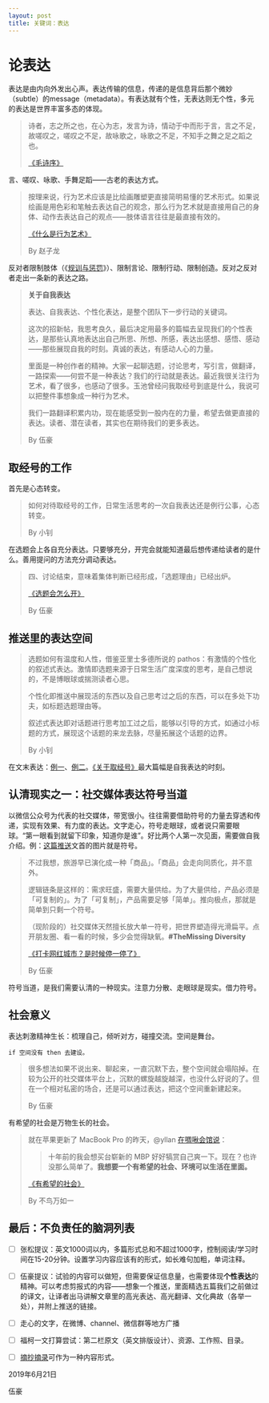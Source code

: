 ```yaml
---
layout: post
title: 关键词：表达
---
```



# 论表达

表达是由内向外发出心声。表达传输的信息，传递的是信息背后那个微妙（subtle）的message（metadata）。有表达就有个性，无表达则无个性，多元的表达是世界丰富多态的体现。



> 诗者，志之所之也，在心为志，发言为诗，情动于中而形于言，言之不足，故嗟叹之，嗟叹之不足，故咏歌之，咏歌之不足，不知手之舞之足之蹈之也。
>
> [《毛诗序》](https://ctext.org/all-texts/zh?filter=616142)



言、嗟叹、咏歌、手舞足蹈——古老的表达方式。



> 按理来说，行为艺术应该是比绘画雕塑更直接简明易懂的艺术形式。如果说绘画是用色彩和笔触去表达自己的观念，那么行为艺术就是直接用自己的身体、动作去表达自己的观点——肢体语言往往是最直接有效的。
>
> [《什么是行为艺术》](https://www.zhihu.com/question/19594585/answer/27158896)
>
> By 赵子龙



反对者限制肢体（《[规训与惩罚](https://book.douban.com/subject/1012307/)》）、限制言论、限制行动、限制创造。反对之反对者走出一条新的表达之路。



> **关于自我表达**
>
> 表达、自我表达、个性化表达，是整个团队下一步行动的关键词。
>
> 这次的招新帖，我思考良久，最后决定用最多的篇幅去呈现我们的个性表达，是那些认真地表达出自己所思、所想、所感，表达出感想、感悟、感动——那些展现自我的时刻。真诚的表达，有感动人心的力量。
>
> 里面是一种创作者的精神。大家一起聊选题，讨论思考，写引言，做翻译，一路探索——何尝不是一种表达？我们的行动就是表达。最近我很关注行为艺术，看了很多，也感动了很多。玉池曾经问我取经号到底是什么，我说可以把整件事想象成一种行为艺术。
>
> 我们一路翻译积累内功，现在能感受到一股内在的力量，希望去做更直接的表达。读者、潜在读者，其实也在期待我们的更多表达。
>
> By 伍豪



## 取经号的工作



首先是心态转变。



> 如何对待取经号的工作，日常生活思考的一次自我表达还是例行公事，心态转变。
>
> By 小钊



在选题会上各自充分表达。只要够充分，开完会就能知道最后想传递给读者的是什么。善用提问的方法充分调动表达。



> 四、讨论结束，意味着集体判断已经形成，「选题理由」已经出炉。
>
> [《选题会怎么开》](https://blog.qujinghao.com/about-meeting/)
>
> By 伍豪



## 推送里的表达空间



> 选题如何有温度和人性，借鉴亚里士多德所说的 pathos：有激情的个性化的叙述式表达。激情即选题来源于日常生活广度深度的思考，是自己想说的，不是博眼球或揣测读者心思。
>
> 个性化即推送中展现活的东西以及自己思考过之后的东西，可以在多处下功夫，如标题选题理由等。
>
> 叙述式表达即对话题进行思考加工过之后，能够以引导的方式，如通过小标题的方式，展现这个话题的来龙去脉，尽量拓展这个话题的边界。
>
> By  小钊



在文末表达：[例一](https://qujinghao.com/2019/06/19/f7e5ee82a5/)、[例二](https://mp.weixin.qq.com/s/6ST-Oj7-SZWPtyRQFqixqQ)。[《关于取经号》](https://qujinghao.com/2019/06/18/a0f3dfc001/)最大篇幅是自我表达的时刻。



## 认清现实之一：社交媒体表达符号当道

以微信公众号为代表的社交媒体，带宽很小。往往需要借助符号的力量去穿透和传递，实现有效果、有力度的表达。文字走心，符号走眼球，或者说只需要眼球。“第一眼看到就留下印象，知道你是谁”。好比两个人第一次见面，需要做自我介绍。例：[这篇推送](https://mp.weixin.qq.com/s/7ftIq1sXpf49GB0WC0MI7w)文首的图片就是符号。



> 不过我想，旅游早已演化成一种「商品」。「商品」会走向同质化，并不意外。
>
> 逻辑链条是这样的：需求旺盛，需要大量供给。为了大量供给，产品必须是「可复制的」。为了「可复制」，产品需要足够「简单」。推向极点，那就是简单到只剩一个符号。
>
> （现阶段的）社交媒体天然擅长放大单一符号，把世界塑造得光滑扁平。点开朋友圈、看一看的时候，多少会觉得缺氧。**#TheMissing Diversity**
>
> [《打卡网红城市？是时候停一停了》](https://qujinghao.com/2019/06/19/f7e5ee82a5/)
>
> By 伍豪



符号当道，是我们需要认清的一种现实。注意力分散、走眼球是现实。借力符号。



## 社会意义



表达刺激精神生长：梳理自己，倾听对方，碰撞交流。空间是舞台。



`if 空间没有 then 去建设。`



> 很多想法如果不说出来、聊起来，一直沉默下去，整个空间就会塌陷掉。在较为公开的社交媒体平台上，沉默的螺旋越旋越深，也没什么好说的了。但在一个相对私密的场合，还是可以通过表达，把这个空间重新建起来。
>
> By 伍豪



有希望的社会是万物生长的社会。



> 就在苹果更新了 MacBook Pro 的昨天，@yllan [在啁啾会馆说](https://twitter.com/yllan/status/1017406951896973312)：
>
> > 十年前的我会想买台崭新的 MBP 好好犒赏自己爽一下。现在？也许没那么简单了。**我想要一个有希望的社会、环境可以生活在里面。**
>
> [《有希望的社会》](https://blog.yitianshijie.net/2018/07/13/hopeful-society/)
>
> By 不鸟万如一



## 最后：不负责任的脑洞列表

- [ ] 张松提议：英文1000词以内，多篇形式总和不超过1000字，控制阅读/学习时间在15-20分钟。设置学习内容应该有的形式，如长难句加粗，单词注释。
- [ ] 伍豪提议：试验的内容可以做短，但需要保证信息量，也需要体现**个性表达**的精神。可以考虑剪报式的内容——想象一个推送，里面精选五篇我们之前做过的译文，让译者出马讲解文章里的高光表达、高光翻译、文化典故（各举一处），并附上推送的链接。
- [ ] 走心的文字，在微博、channel、微信群等地方广播
- [ ] 福柯一文打算尝试：第二栏原文（英文排版设计）、资源、工作照、目录。
- [ ] [摘抄摘录](https://qujinghao.com/2019/06/18/a0f3dfc001/)可作为一种内容形式。



2019年6月21日

伍豪